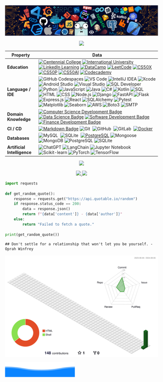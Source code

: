 ![](assets/header.png)

<p align="center">

<a href="https://github.com/datttrian">
<img src="https://github-stats-alpha.vercel.app/api?username=datttrian">
</a>

</p>

| Property                    | Data                                                                                                                                                                                                                                                                                                                                                                                                                                                                                                                                                                                                                                                                                                                                                                                                                                                                                                                                                                                                                                                                                                                                                                                                                                                                                                                                                                                                                                                                                                                                                                                                                                                                                                                                                                                                                                                                                                                                                                                                                                                                                                                                                                                                                                                                                                                                                                                                                                                                                                                                                                                                                                                                                                                                                                                                                                                                         |
| --------------------------- | ---------------------------------------------------------------------------------------------------------------------------------------------------------------------------------------------------------------------------------------------------------------------------------------------------------------------------------------------------------------------------------------------------------------------------------------------------------------------------------------------------------------------------------------------------------------------------------------------------------------------------------------------------------------------------------------------------------------------------------------------------------------------------------------------------------------------------------------------------------------------------------------------------------------------------------------------------------------------------------------------------------------------------------------------------------------------------------------------------------------------------------------------------------------------------------------------------------------------------------------------------------------------------------------------------------------------------------------------------------------------------------------------------------------------------------------------------------------------------------------------------------------------------------------------------------------------------------------------------------------------------------------------------------------------------------------------------------------------------------------------------------------------------------------------------------------------------------------------------------------------------------------------------------------------------------------------------------------------------------------------------------------------------------------------------------------------------------------------------------------------------------------------------------------------------------------------------------------------------------------------------------------------------------------------------------------------------------------------------------------------------------------------------------------------------------------------------------------------------------------------------------------------------------------------------------------------------------------------------------------------------------------------------------------------------------------------------------------------------------------------------------------------------------------------------------------------------------------------------------------------------- |
| **Education**               | [![Centennial College](https://img.shields.io/badge/-Centennial%20College-d4e039?style=flat&logo=Centennial-College&logoColor=white)](https://github.com/ttran375) [![International University](https://img.shields.io/badge/-International%20University-198fd9?style=flat&logo=International-University&logoColor=white)](https://github.com/datttrian/iu-mafe) [![LinkedIn Learning](https://img.shields.io/badge/-LinkedIn%20Learning-0073B1?style=flat&logo=LinkedIn&logoColor=white)](https://github.com/datttrian/linkedin-learning) [![DataCamp](https://img.shields.io/badge/-DataCamp-03EF62?style=flat&logo=DataCamp&logoColor=white)](https://github.com/datttrian/datacamp) [![LeetCode](https://img.shields.io/badge/-LeetCode-FFA116?style=flat&logo=LeetCode&logoColor=white)](https://github.com/datttrian/leetcode) [![CS50X](https://img.shields.io/badge/-CS50X-e00000?style=flat&logo=CS50&logoColor=white)](https://github.com/datttrian/cs50x) [![CS50P](https://img.shields.io/badge/-CS50P-e00000?style=flat&logo=CS50&logoColor=white)](https://github.com/datttrian/cs50p) [![CS50AI](https://img.shields.io/badge/-CS50AI-e00000?style=flat&logo=CS50&logoColor=white)](https://github.com/datttrian/cs50ai) [![Codecademy](https://img.shields.io/badge/-Codecademy-1F4056?style=flat&logo=Codecademy&logoColor=white)](https://github.com/datttrian/codecademy)                                                                                                                                                                                                                                                                                                                                                                                                                                                                                                                                                                                                                                                                                                                                                                                                                                                                                                                                                                                                                                                                                                                                                                                                                                                                                                                                                                                                                                                                                 |
| **Language / IDE**          | ![GitHub Codespaces](https://img.shields.io/badge/-GitHub%20Codespaces-181717?style=flat&logo=GitHub&logoColor=white) ![VS Code](https://img.shields.io/badge/-VS_Code-007ACC?style=flat&logo=visual-studio-code&logoColor=white) ![IntelliJ IDEA](https://img.shields.io/badge/-IntelliJ%20IDEA-000000?style=flat&logo=IntelliJ-IDEA&logoColor=white) ![Xcode](https://img.shields.io/badge/-Xcode-1575F9?style=flat&logo=Xcode&logoColor=white) ![Android Studio](https://img.shields.io/badge/-Android%20Studio-3DDC84?style=flat&logo=Android-Studio&logoColor=white) ![Visual Studio](https://img.shields.io/badge/-Visual%20Studio-5C2D91?style=flat&logo=Visual-Studio&logoColor=white) ![SQL Developer](https://img.shields.io/badge/-SQL%20Developer-1F4056?style=flat&logo=Oracle&logoColor=white) ![Python](https://img.shields.io/badge/-Python-3776AB?style=flat&logo=Python&logoColor=white) ![JavaScript](https://img.shields.io/badge/-JavaScript-F7DF1E?style=flat&logo=JavaScript&logoColor=black) ![Java](https://img.shields.io/badge/-Java-007396?style=flat&logo=Java&logoColor=white) ![C\#](https://img.shields.io/badge/-C%23-239120?style=flat&logo=C-Sharp&logoColor=white) ![Kotlin](https://img.shields.io/badge/-Kotlin-0095D5?style=flat&logo=Kotlin&logoColor=white) ![SQL](https://img.shields.io/badge/-SQL-4479A1?style=flat&logo=MySQL&logoColor=white) ![HTML](https://img.shields.io/badge/-HTML-E34F26?style=flat&logo=HTML5&logoColor=white) ![CSS](https://img.shields.io/badge/-CSS-1572B6?style=flat&logo=CSS3&logoColor=white) ![Node.js](https://img.shields.io/badge/-Node.js-339933?style=flat&logo=Node.js&logoColor=white) ![Django](https://img.shields.io/badge/-Django-092E20?style=flat&logo=Django&logoColor=white) ![FastAPI](https://img.shields.io/badge/-FastAPI-009688?style=flat&logo=FastAPI&logoColor=white) ![Flask](https://img.shields.io/badge/-Flask-000000?style=flat&logo=Flask&logoColor=white) ![Express.js](https://img.shields.io/badge/-Express.js-000000?style=flat&logo=Express&logoColor=white) ![React](https://img.shields.io/badge/-React-61DAFB?style=flat&logo=React&logoColor=black) ![SQLAlchemy](https://img.shields.io/badge/-SQLAlchemy-FFA116?style=flat&logo=SQLAlchemy&logoColor=white) ![Pytest](https://img.shields.io/badge/-Pytest-0A9EDC?style=flat&logo=Pytest&logoColor=white) ![Matplotlib](https://img.shields.io/badge/-Matplotlib-3776AB?style=flat&logo=Python&logoColor=white) ![Seaborn](https://img.shields.io/badge/-Seaborn-3776AB?style=flat&logo=Python&logoColor=white) ![AWS](https://img.shields.io/badge/-AWS-232F3E?style=flat&logo=Amazon-AWS&logoColor=white) ![Boto3](https://img.shields.io/badge/-Boto3-569A31?style=flat&logo=Amazon-AWS&logoColor=white) ![SMTP](https://img.shields.io/badge/-SMTP-3A76F0?style=flat&logo=Mail.Ru&logoColor=white) |
| **Domain Knowledge**        | [![Computer Science Development Badge](https://img.shields.io/badge/-Computer%20Science-FAB040?style=flat&logoColor=white)](https://github.com/search?q=user%3Adatttrian&type=Repositories) [![Data Science Badge](https://img.shields.io/badge/-Data%20Science-01D277?style=flat&logoColor=white)](https://github.com/datttrian/datttrian) [![Software Development Badge](https://img.shields.io/badge/-Software%20Development-FF6600?style=flat&logoColor=white)](https://github.com/search?q=user%3Adatttrian&type=Repositories) [![Finance Development Badge](https://img.shields.io/badge/-Finance-4C8CBF?style=flat&logoColor=white)](https://github.com/search?q=user%3Adatttrian&type=Repositories)                                                                                                                                                                                                                                                                                                                                                                                                                                                                                                                                                                                                                                                                                                                                                                                                                                                                                                                                                                                                                                                                                                                                                                                                                                                                                                                                                                                                                                                                                                                                                                                                                                                                                                                                                                                                                                                                                                                                                                                                                                                                                                                                                                  |
| **CI / CD**                 | [![Markdown Badge](https://img.shields.io/badge/-Markdown-2088FF?style=flat&logo=Markdown&logoColor=white)](https://github.com/datttrian/datttrian) ![Git](https://img.shields.io/badge/-Git-F05032?style=flat&logo=git&logoColor=white)  ![GitHub](https://img.shields.io/badge/-GitHub-181717?style=flat&logo=github&logoColor=white)  ![GitLab](https://img.shields.io/badge/-GitLab-FC6D26?style=flat&logo=GitLab&logoColor=white)  [![Docker](https://img.shields.io/badge/-Docker-2496ED?style=flat&logo=docker&logoColor=white)](https://www.docker.com)                                                                                                                                                                                                                                                                                                                                                                                                                                                                                                                                                                                                                                                                                                                                                                                                                                                                                                                                                                                                                                                                                                                                                                                                                                                                                                                                                                                                                                                                                                                                                                                                                                                                                                                                                                                                                                                                                                                                                                                                                                                                                                                                                                                                                                                                                                              |
| **Databases**               | ![MySQL](https://img.shields.io/badge/-MySQL-4479A1?style=flat&logo=MySQL&logoColor=white)  ![SQLite](https://img.shields.io/badge/-SQLite-e00000?style=flat&logo=SQLite&logoColor=white)  [![PostgreSQL](https://img.shields.io/badge/-PostgreSQL-336791?style=flat&logo=postgresql&logoColor=white)](https://www.postgresql.org) ![Mongoose](https://img.shields.io/badge/-Mongoose-880000?style=flat&logo=MongoDB&logoColor=white) ![MongoDB](https://img.shields.io/badge/-MongoDB-47A248?style=flat&logo=MongoDB&logoColor=white) ![PostgreSQL](https://img.shields.io/badge/-PostgreSQL-336791?style=flat&logo=PostgreSQL&logoColor=white) ![SQLite](https://img.shields.io/badge/-SQLite-003B57?style=flat&logo=SQLite&logoColor=white)                                                                                                                                                                                                                                                                                                                                                                                                                                                                                                                                                                                                                                                                                                                                                                                                                                                                                                                                                                                                                                                                                                                                                                                                                                                                                                                                                                                                                                                                                                                                                                                                                                                                                                                                                                                                                                                                                                                                                                                                                                                                                                                               |
| **Artificial Intelligence** | ![ChatGPT](https://img.shields.io/badge/chatGPT-74aa9c?logo=openai&logoColor=white) ![LangChain](https://img.shields.io/badge/-LangChain-000000?style=flat&logo=LangChain&logoColor=white) ![Jupyter Notebook](http://img.shields.io/badge/-Jupyter%20Notebook-eee?style=flat-square&logo=Jupyter&logoColor=F37626) ![Scikit-learn](http://img.shields.io/badge/-Scikit--Learn-eee?style=flat-square&logo=scikit-learn&logoColor=e26d00) ![PyTorch](http://img.shields.io/badge/-PyTorch-eee?style=flat-square&logo=pytorch&logoColor=EE4C2C) ![TensorFlow](http://img.shields.io/badge/-TensorFlow-eee?style=flat-square&logo=tensorflow&logoColor=FF6F00)                                                                                                                                                                                                                                                                                                                                                                                                                                                                                                                                                                                                                                                                                                                                                                                                                                                                                                                                                                                                                                                                                                                                                                                                                                                                                                                                                                                                                                                                                                                                                                                                                                                                                                                                                                                                                                                                                                                                                                                                                                                                                                                                                                                                                  |

<p align="center">

<a href="https://github.com/datttrian">
<img src="http://github-profile-summary-cards.vercel.app/api/cards/profile-details?username=datttrian">
</a>

</p>

<p align="center">

<a href="https://github.com/datttrian">
<img src="https://github-readme-stats.vercel.app/api/top-langs?username=datttrian&&show_icons=true&locale=en&layout=compact&langs_count=10">
<img src="http://github-profile-summary-cards.vercel.app/api/cards/repos-per-language?username=datttrian">
</a>

</p>

``` python
import requests

def get_random_quote():
    response = requests.get("https://api.quotable.io/random")
    if response.status_code == 200:
        data = response.json()
        return f"{data['content']} - {data['author']}"
    else:
        return "Failed to fetch a quote."

print(get_random_quote())
```

    ## Don't settle for a relationship that won't let you be yourself. - Oprah Winfrey

![](./profile-3d-contrib/profile-green-animate.svg)

![](assets/footer.svg)
